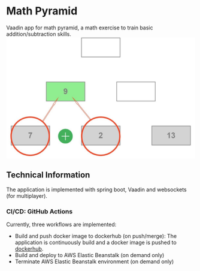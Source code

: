 # Math Pyramid
Vaadin app for math pyramid, a math exercise to train basic addition/subtraction skills.
![Math Pyramid](https://github.com/tobias-gaenzler/math-pyramid/blob/main/src/main/resources/images/help_start.jpg?raw=true)

## Technical Information
The application is implemented with spring boot, Vaadin and websockets (for multiplayer).


### CI/CD: GitHub Actions

Currently, three workflows are implemented:
- Build and push docker image to dockerhub (on push/merge): The application is continuously build and a docker image is pushed to [dockerhub](https://hub.docker.com/r/tobiasgaenzler/math-pyramid).
- Build and deploy to AWS Elastic Beanstalk (on demand only)
- Terminate AWS Elastic Beanstalk environment (on demand only)


